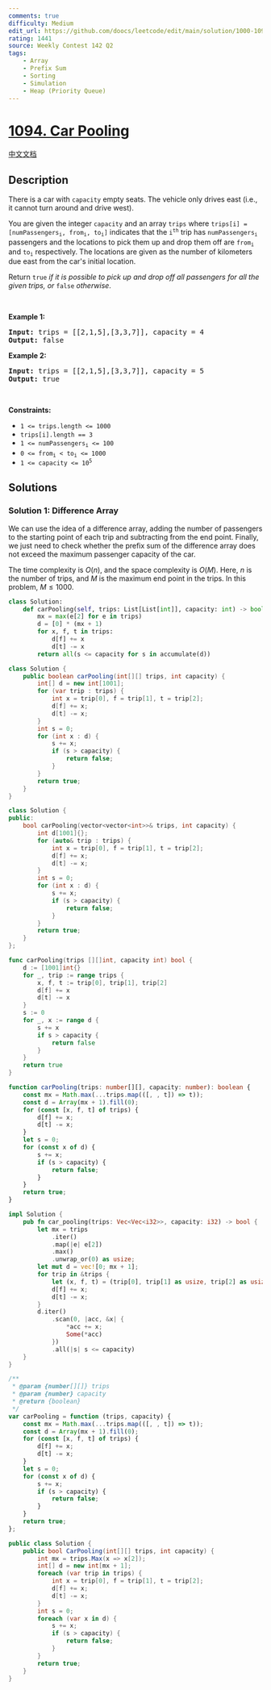 ```yaml
---
comments: true
difficulty: Medium
edit_url: https://github.com/doocs/leetcode/edit/main/solution/1000-1099/1094.Car%20Pooling/README_EN.md
rating: 1441
source: Weekly Contest 142 Q2
tags:
    - Array
    - Prefix Sum
    - Sorting
    - Simulation
    - Heap (Priority Queue)
---
```


<!-- problem:start -->

# [1094. Car Pooling](https://leetcode.com/problems/car-pooling)

[中文文档](/solution/1000-1099/1094.Car%20Pooling/README.md)

## Description

<!-- description:start -->

<p>There is a car with <code>capacity</code> empty seats. The vehicle only drives east (i.e., it cannot turn around and drive west).</p>

<p>You are given the integer <code>capacity</code> and an array <code>trips</code> where <code>trips[i] = [numPassengers<sub>i</sub>, from<sub>i</sub>, to<sub>i</sub>]</code> indicates that the <code>i<sup>th</sup></code> trip has <code>numPassengers<sub>i</sub></code> passengers and the locations to pick them up and drop them off are <code>from<sub>i</sub></code> and <code>to<sub>i</sub></code> respectively. The locations are given as the number of kilometers due east from the car&#39;s initial location.</p>

<p>Return <code>true</code><em> if it is possible to pick up and drop off all passengers for all the given trips, or </em><code>false</code><em> otherwise</em>.</p>

<p>&nbsp;</p>
<p><strong class="example">Example 1:</strong></p>

<pre>
<strong>Input:</strong> trips = [[2,1,5],[3,3,7]], capacity = 4
<strong>Output:</strong> false
</pre>

<p><strong class="example">Example 2:</strong></p>

<pre>
<strong>Input:</strong> trips = [[2,1,5],[3,3,7]], capacity = 5
<strong>Output:</strong> true
</pre>

<p>&nbsp;</p>
<p><strong>Constraints:</strong></p>

<ul>
	<li><code>1 &lt;= trips.length &lt;= 1000</code></li>
	<li><code>trips[i].length == 3</code></li>
	<li><code>1 &lt;= numPassengers<sub>i</sub> &lt;= 100</code></li>
	<li><code>0 &lt;= from<sub>i</sub> &lt; to<sub>i</sub> &lt;= 1000</code></li>
	<li><code>1 &lt;= capacity &lt;= 10<sup>5</sup></code></li>
</ul>

<!-- description:end -->

## Solutions

<!-- solution:start -->

### Solution 1: Difference Array

We can use the idea of a difference array, adding the number of passengers to the starting point of each trip and subtracting from the end point. Finally, we just need to check whether the prefix sum of the difference array does not exceed the maximum passenger capacity of the car.

The time complexity is $O(n)$, and the space complexity is $O(M)$. Here, $n$ is the number of trips, and $M$ is the maximum end point in the trips. In this problem, $M \le 1000$.

<!-- tabs:start -->

```python
class Solution:
    def carPooling(self, trips: List[List[int]], capacity: int) -> bool:
        mx = max(e[2] for e in trips)
        d = [0] * (mx + 1)
        for x, f, t in trips:
            d[f] += x
            d[t] -= x
        return all(s <= capacity for s in accumulate(d))
```

```java
class Solution {
    public boolean carPooling(int[][] trips, int capacity) {
        int[] d = new int[1001];
        for (var trip : trips) {
            int x = trip[0], f = trip[1], t = trip[2];
            d[f] += x;
            d[t] -= x;
        }
        int s = 0;
        for (int x : d) {
            s += x;
            if (s > capacity) {
                return false;
            }
        }
        return true;
    }
}
```

```cpp
class Solution {
public:
    bool carPooling(vector<vector<int>>& trips, int capacity) {
        int d[1001]{};
        for (auto& trip : trips) {
            int x = trip[0], f = trip[1], t = trip[2];
            d[f] += x;
            d[t] -= x;
        }
        int s = 0;
        for (int x : d) {
            s += x;
            if (s > capacity) {
                return false;
            }
        }
        return true;
    }
};
```

```go
func carPooling(trips [][]int, capacity int) bool {
	d := [1001]int{}
	for _, trip := range trips {
		x, f, t := trip[0], trip[1], trip[2]
		d[f] += x
		d[t] -= x
	}
	s := 0
	for _, x := range d {
		s += x
		if s > capacity {
			return false
		}
	}
	return true
}
```

```ts
function carPooling(trips: number[][], capacity: number): boolean {
    const mx = Math.max(...trips.map(([, , t]) => t));
    const d = Array(mx + 1).fill(0);
    for (const [x, f, t] of trips) {
        d[f] += x;
        d[t] -= x;
    }
    let s = 0;
    for (const x of d) {
        s += x;
        if (s > capacity) {
            return false;
        }
    }
    return true;
}
```

```rust
impl Solution {
    pub fn car_pooling(trips: Vec<Vec<i32>>, capacity: i32) -> bool {
        let mx = trips
            .iter()
            .map(|e| e[2])
            .max()
            .unwrap_or(0) as usize;
        let mut d = vec![0; mx + 1];
        for trip in &trips {
            let (x, f, t) = (trip[0], trip[1] as usize, trip[2] as usize);
            d[f] += x;
            d[t] -= x;
        }
        d.iter()
            .scan(0, |acc, &x| {
                *acc += x;
                Some(*acc)
            })
            .all(|s| s <= capacity)
    }
}
```

```js
/**
 * @param {number[][]} trips
 * @param {number} capacity
 * @return {boolean}
 */
var carPooling = function (trips, capacity) {
    const mx = Math.max(...trips.map(([, , t]) => t));
    const d = Array(mx + 1).fill(0);
    for (const [x, f, t] of trips) {
        d[f] += x;
        d[t] -= x;
    }
    let s = 0;
    for (const x of d) {
        s += x;
        if (s > capacity) {
            return false;
        }
    }
    return true;
};
```

```cs
public class Solution {
    public bool CarPooling(int[][] trips, int capacity) {
        int mx = trips.Max(x => x[2]);
        int[] d = new int[mx + 1];
        foreach (var trip in trips) {
            int x = trip[0], f = trip[1], t = trip[2];
            d[f] += x;
            d[t] -= x;
        }
        int s = 0;
        foreach (var x in d) {
            s += x;
            if (s > capacity) {
                return false;
            }
        }
        return true;
    }
}
```

<!-- tabs:end -->

<!-- solution:end -->

<!-- problem:end -->
